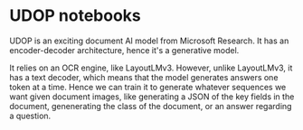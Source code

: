 # UDOP notebooks

UDOP is an exciting document AI model from Microsoft Research. It has an encoder-decoder architecture, hence it's a generative model. 

It relies on an OCR engine, like LayoutLMv3. However, unlike LayoutLMv3, it has a text decoder, which means that the model generates answers one token at a time.
Hence we can train it to generate whatever sequences we want given document images, like generating a JSON of the key fields in the document, genenerating the class
of the document, or an answer regarding a question.
